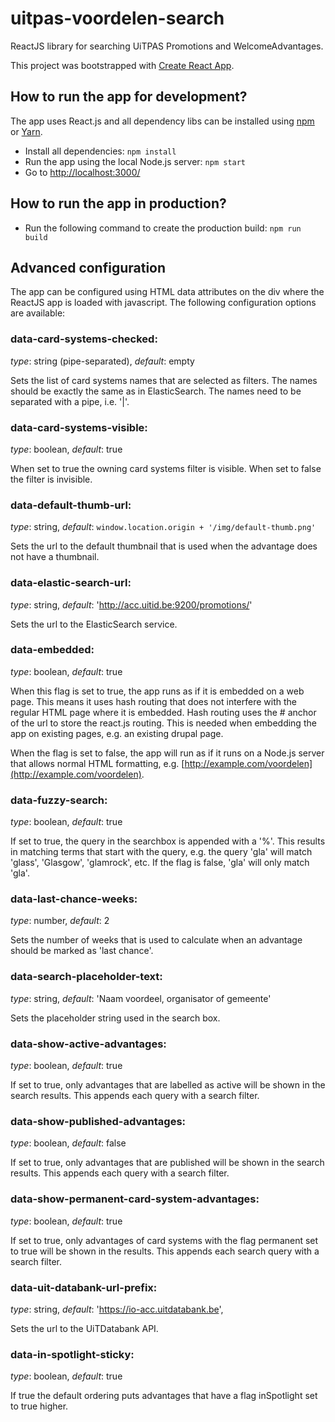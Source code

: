 # uitpas-voordelen-search

ReactJS library for searching UiTPAS Promotions and WelcomeAdvantages.

This project was bootstrapped with [Create React App](https://github.com/facebookincubator/create-react-app).

## How to run the app for development?

The app uses React.js and all dependency libs can be installed using [npm](www.npmjs.com) or [Yarn](https://yarnpkg.com/). 

- Install all dependencies:  `npm install`
- Run the app using the local Node.js server:  `npm start`
- Go to [http://localhost:3000/](http://localhost:3000/)

## How to run the app in production?

- Run the following command to create the production build: `npm run build`

## Advanced configuration

The app can be configured using HTML data attributes on the div where the ReactJS app is loaded with 
javascript. The following configuration options are available:

### data-card-systems-checked:
*type*: string (pipe-separated), *default*: empty

Sets the list of card systems names that are selected as filters. The names should be exactly the 
same as in ElasticSearch. The names need to be separated with a pipe, i.e. '|'.
  
### data-card-systems-visible: 
*type*: boolean, *default*: true

When set to true the owning card systems filter is visible. When set to false the filter is invisible.

### data-default-thumb-url:
*type*: string, *default*: ```window.location.origin + '/img/default-thumb.png'``` 

Sets the url to the default thumbnail that is used when the advantage does not have a thumbnail.

### data-elastic-search-url:
*type*: string, *default*: 'http://acc.uitid.be:9200/promotions/'
 
Sets the url to the ElasticSearch service.

### data-embedded:
*type*: boolean, *default*: true

When this flag is set to true, the app runs as if it is embedded on a web page. This means it uses 
hash routing that does not interfere with the regular HTML page where it is embedded.  Hash routing 
uses the # anchor of the url to store the react.js routing. This is needed when embedding the app on 
existing pages, e.g. an existing drupal page.

When the flag is set to false, the app will run as if it runs on a Node.js server that allows normal
HTML formatting, e.g. [http://example.com/voordelen](http://example.com/voordelen).

### data-fuzzy-search:
*type*: boolean, *default*: true

If set to true, the query in the searchbox is appended with a '%'. This results in matching terms that
start with the query, e.g. the query 'gla' will match 'glass', 'Glasgow', 'glamrock', etc. If the 
flag is false, 'gla' will only match 'gla'.

### data-last-chance-weeks: 
*type*: number, *default*: 2

Sets the number of weeks that is used to calculate when an advantage should be marked as 'last chance'.

### data-search-placeholder-text:
*type*: string, *default*: 'Naam voordeel, organisator of gemeente'

Sets the placeholder string used in the search box.

### data-show-active-advantages: 
*type*: boolean, *default*: true

If set to true, only advantages that are labelled as active will be shown in the search results. 
This appends each query with a search filter.

### data-show-published-advantages: 
*type*: boolean, *default*: false

If set to true, only advantages that are published will be shown in the search results. This appends
each query with a search filter.

### data-show-permanent-card-system-advantages: 
*type*: boolean, *default*: true

If set to true, only advantages of card systems with the flag permanent set to true will be shown in
the results. This appends each search query with a search filter.

### data-uit-databank-url-prefix: 
*type*: string, *default*: 'https://io-acc.uitdatabank.be',

Sets the url to the UiTDatabank API.

### data-in-spotlight-sticky: 
*type*: boolean, *default*: true

If true the default ordering puts advantages that have a flag inSpotlight set to true higher.
